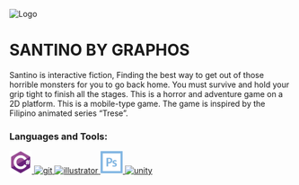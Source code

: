
![Logo](https://lh3.googleusercontent.com/drive-viewer/AFGJ81rhd2FBcZIdOvGGOZIvDhiFV9Tb8Www4F0tBMeQJmxQBzOP7WtCpQzUf79aWOYf2iI7p2ShY3tYTV_4YH6C-tKz_AD7Qg=w1680-h953)


# SANTINO BY GRAPHOS

Santino is interactive fiction, Finding the best way to get out of those horrible monsters for you to go back home. You must survive and hold your grip tight to finish all the stages. This is a horror and adventure game on a 2D platform. This is a mobile-type game. The game is inspired by the Filipino animated series “Trese”.

<h3 align="left">Languages and Tools:</h3>
<p align="left"> <a href="https://www.w3schools.com/cs/" target="_blank" rel="noreferrer"> <img src="https://raw.githubusercontent.com/devicons/devicon/master/icons/csharp/csharp-original.svg" alt="csharp" width="40" height="40"/> </a> <a href="https://git-scm.com/" target="_blank" rel="noreferrer"> <img src="https://www.vectorlogo.zone/logos/git-scm/git-scm-icon.svg" alt="git" width="40" height="40"/> </a> <a href="https://www.adobe.com/in/products/illustrator.html" target="_blank" rel="noreferrer"> <img src="https://www.vectorlogo.zone/logos/adobe_illustrator/adobe_illustrator-icon.svg" alt="illustrator" width="40" height="40"/> </a> <a href="https://www.photoshop.com/en" target="_blank" rel="noreferrer"> <img src="https://raw.githubusercontent.com/devicons/devicon/master/icons/photoshop/photoshop-line.svg" alt="photoshop" width="40" height="40"/> </a> <a href="https://unity.com/" target="_blank" rel="noreferrer"> <img src="https://www.vectorlogo.zone/logos/unity3d/unity3d-icon.svg" alt="unity" width="40" height="40"/> </a> </p>
